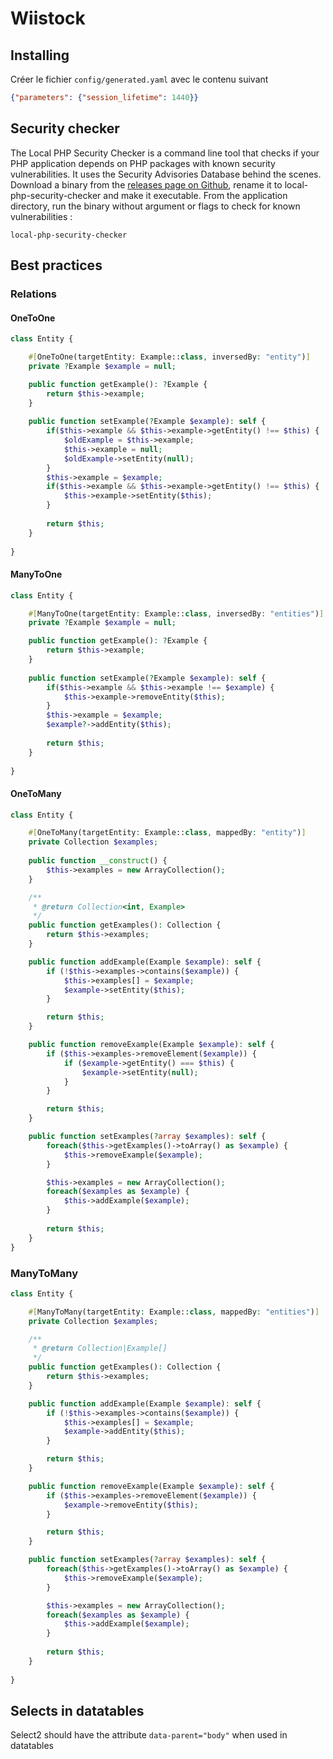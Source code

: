 # Wiistock

## Installing

Créer le fichier `config/generated.yaml` avec le contenu suivant
```json
{"parameters": {"session_lifetime": 1440}}
```

## Security checker
The Local PHP Security Checker is a command line tool that checks if your PHP application depends on PHP packages with known security vulnerabilities.
It uses the Security Advisories Database behind the scenes. Download a binary from
the [releases page on Github](https://github.com/fabpot/local-php-security-checker/releases), rename it to local-php-security-checker and make it
executable. From the application directory, run the binary without argument or flags to check for known vulnerabilities :

```
local-php-security-checker
```

## Best practices

### Relations

#### OneToOne

```php
class Entity {

    #[OneToOne(targetEntity: Example::class, inversedBy: "entity")]
    private ?Example $example = null;

    public function getExample(): ?Example {
        return $this->example;
    }
    
    public function setExample(?Example $example): self {
        if($this->example && $this->example->getEntity() !== $this) {
            $oldExample = $this->example;
            $this->example = null;
            $oldExample->setEntity(null);
        }
        $this->example = $example;
        if($this->example && $this->example->getEntity() !== $this) {
            $this->example->setEntity($this);
        }
    
        return $this;
    }
    
}
```

#### ManyToOne

```php
class Entity {

    #[ManyToOne(targetEntity: Example::class, inversedBy: "entities")]
    private ?Example $example = null;

    public function getExample(): ?Example {
        return $this->example;
    }
    
    public function setExample(?Example $example): self {
        if($this->example && $this->example !== $example) {
            $this->example->removeEntity($this);
        }
        $this->example = $example;
        $example?->addEntity($this);
    
        return $this;
    }
    
}
```

#### OneToMany

```php
class Entity {

    #[OneToMany(targetEntity: Example::class, mappedBy: "entity")]
    private Collection $examples;
    
    public function __construct() {
        $this->examples = new ArrayCollection();
    }

    /**
     * @return Collection<int, Example>
     */
    public function getExamples(): Collection {
        return $this->examples;
    }

    public function addExample(Example $example): self {
        if (!$this->examples->contains($example)) {
            $this->examples[] = $example;
            $example->setEntity($this);
        }

        return $this;
    }

    public function removeExample(Example $example): self {
        if ($this->examples->removeElement($example)) {
            if ($example->getEntity() === $this) {
                $example->setEntity(null);
            }
        }

        return $this;
    }

    public function setExamples(?array $examples): self {
        foreach($this->getExamples()->toArray() as $example) {
            $this->removeExample($example);
        }

        $this->examples = new ArrayCollection();
        foreach($examples as $example) {
            $this->addExample($example);
        }
        
        return $this;
    }
}
```

### ManyToMany

```php
class Entity {

    #[ManyToMany(targetEntity: Example::class, mappedBy: "entities")]
    private Collection $examples;

    /**
     * @return Collection|Example[]
     */
    public function getExamples(): Collection {
        return $this->examples;
    }

    public function addExample(Example $example): self {
        if (!$this->examples->contains($example)) {
            $this->examples[] = $example;
            $example->addEntity($this);
        }

        return $this;
    }

    public function removeExample(Example $example): self {
        if ($this->examples->removeElement($example)) {
            $example->removeEntity($this);
        }

        return $this;
    }

    public function setExamples(?array $examples): self {
        foreach($this->getExamples()->toArray() as $example) {
            $this->removeExample($example);
        }

        $this->examples = new ArrayCollection();
        foreach($examples as $example) {
            $this->addExample($example);
        }
        
        return $this;
    }
    
}
```

## Selects in datatables
Select2 should have the attribute `data-parent="body"` when used in datatables
